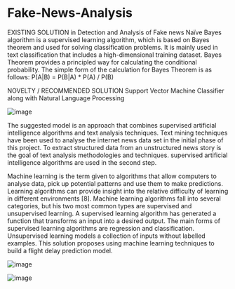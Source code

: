 # Fake-News-Analysis
EXISTING SOLUTION in Detection and Analysis of Fake news
Naïve Bayes algorithm is a supervised learning algorithm, which is based on Bayes theorem and used for solving classification problems. It is mainly used in text classification that includes a high-dimensional training dataset.
Bayes Theorem provides a principled way for calculating the conditional probability. The simple form of the calculation for Bayes Theorem is as follows: 
P(A|B) = P(B|A) * P(A) / P(B)

NOVELTY / RECOMMENDED SOLUTION
Support Vector Machine Classifier along with Natural Language Processing

![image](https://github.com/Aayushi2412/Fake-News-Analysis/assets/106343054/6a275a06-653a-4c07-b2f5-b177758219d0)

The suggested model is an approach that combines supervised artificial intelligence algorithms and text analysis techniques. Text mining techniques have been used to analyse the internet news data set in the initial phase of this project. To extract structured data from an unstructured news story is the goal of text analysis methodologies and techniques. supervised artificial intelligence algorithms are used in the second step.

Machine learning is the term given to algorithms that allow computers to analyse data, pick up potential patterns and use them to make predictions. Learning algorithms can provide insight into the relative difficulty of learning in different environments [8]. Machine learning algorithms fall into several categories, but his two most common types are supervised and unsupervised learning. A supervised learning algorithm has generated a function that transforms an input into a desired output. The main forms of supervised learning algorithms are regression and classification. Unsupervised learning models a collection of inputs without labelled examples.
This solution proposes using machine learning techniques to build a flight delay prediction model.

![image](https://github.com/Aayushi2412/Fake-News-Analysis/assets/106343054/ed6139a1-3757-4834-928f-cc21a6f0a0cb)

![image](https://github.com/Aayushi2412/Fake-News-Analysis/assets/106343054/5e26cb3d-187d-4a48-8f88-3ac18a2e421e)


